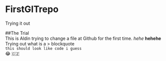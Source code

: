 # FirstGITrepo
Trying it out

##The Trial  
This is Aldin trying to change a file at Github for the first time. *hehe* **hehehe**  
Trying out what is a > blockquote  
`this should look like code i guess`  
:joy: :czech_republic:  
